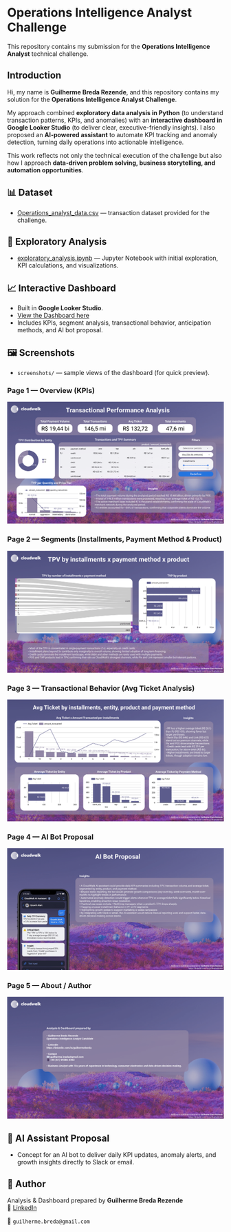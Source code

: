 # Operations Intelligence Analyst Challenge

This repository contains my submission for the **Operations Intelligence Analyst** technical challenge.

## Introduction

Hi, my name is **Guilherme Breda Rezende**, and this repository contains my solution for the **Operations Intelligence Analyst Challenge**.  

My approach combined **exploratory data analysis in Python** (to understand transaction patterns, KPIs, and anomalies) with an **interactive dashboard in Google Looker Studio** (to deliver clear, executive-friendly insights). I also proposed an **AI-powered assistant** to automate KPI tracking and anomaly detection, turning daily operations into actionable intelligence.  

This work reflects not only the technical execution of the challenge but also how I approach **data-driven problem solving, business storytelling, and automation opportunities**.

## 📊 Dataset
- [Operations_analyst_data.csv](Operations_analyst_data.csv) — transaction dataset provided for the challenge.

## 📓 Exploratory Analysis
- [exploratory_analysis.ipynb](exploratory_analysis.ipynb) — Jupyter Notebook with initial exploration, KPI calculations, and visualizations.

## 📈 Interactive Dashboard
- Built in **Google Looker Studio**.  
- [View the Dashboard here](https://lookerstudio.google.com/reporting/7324f2fd-ef5b-4bee-a209-89c83a980bcd)  
- Includes KPIs, segment analysis, transactional behavior, anticipation methods, and AI bot proposal.

## 🖼️ Screenshots
- `screenshots/` — sample views of the dashboard (for quick preview).

### Page 1 — Overview (KPIs)
![Page 1 — Overview](screenshots/Ops_Intelligence_Transactions_page1.png)

### Page 2 — Segments (Installments, Payment Method & Product)
![Page 2 — Segments (Installments, Payment Method & Product)](screenshots/Ops_Intelligence_Transactions_page2.png)

### Page 3 — Transactional Behavior (Avg Ticket Analysis)
![Page 3 — Transactional Behavior](screenshots/Ops_Intelligence_Transactions_page3.png)

### Page 4 — AI Bot Proposal
![Page 4 —  AI Bot Proposal](screenshots/Ops_Intelligence_Transactions_page4.png)

### Page 5 — About / Author
![Page 5 — About / Author](screenshots/Ops_Intelligence_Transactions_page5.png)

## 🤖 AI Assistant Proposal
- Concept for an AI bot to deliver daily KPI updates, anomaly alerts, and growth insights directly to Slack or email.

## 📌 Author
Analysis & Dashboard prepared by **Guilherme Breda Rezende**  
🔗 [LinkedIn](https://www.linkedin.com/in/guilhermebreda)

📧 `guilherme.breda@gmail.com`
